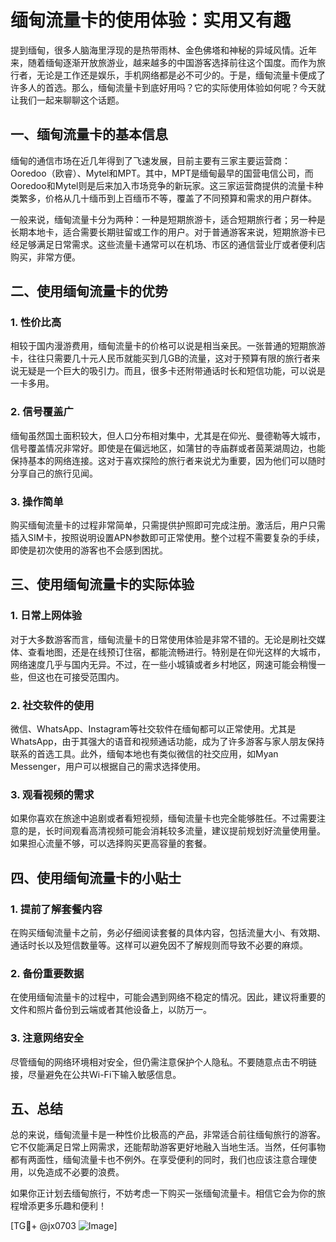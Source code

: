 # 缅甸流量卡的使用体验：实用又有趣

提到缅甸，很多人脑海里浮现的是热带雨林、金色佛塔和神秘的异域风情。近年来，随着缅甸逐渐开放旅游业，越来越多的中国游客选择前往这个国度。而作为旅行者，无论是工作还是娱乐，手机网络都是必不可少的。于是，缅甸流量卡便成了许多人的首选。那么，缅甸流量卡到底好用吗？它的实际使用体验如何呢？今天就让我们一起来聊聊这个话题。

## 一、缅甸流量卡的基本信息

缅甸的通信市场在近几年得到了飞速发展，目前主要有三家主要运营商：Ooredoo（欧睿）、Mytel和MPT。其中，MPT是缅甸最早的国营电信公司，而Ooredoo和Mytel则是后来加入市场竞争的新玩家。这三家运营商提供的流量卡种类繁多，价格从几十缅币到上百缅币不等，覆盖了不同预算和需求的用户群体。

一般来说，缅甸流量卡分为两种：一种是短期旅游卡，适合短期旅行者；另一种是长期本地卡，适合需要长期驻留或工作的用户。对于普通游客来说，短期旅游卡已经足够满足日常需求。这些流量卡通常可以在机场、市区的通信营业厅或者便利店购买，非常方便。

## 二、使用缅甸流量卡的优势

### 1. **性价比高**

相较于国内漫游费用，缅甸流量卡的价格可以说是相当亲民。一张普通的短期旅游卡，往往只需要几十元人民币就能买到几GB的流量，这对于预算有限的旅行者来说无疑是一个巨大的吸引力。而且，很多卡还附带通话时长和短信功能，可以说是一卡多用。

### 2. **信号覆盖广**

缅甸虽然国土面积较大，但人口分布相对集中，尤其是在仰光、曼德勒等大城市，信号覆盖情况非常好。即使是在偏远地区，如蒲甘的寺庙群或者茵莱湖周边，也能保持基本的网络连接。这对于喜欢探险的旅行者来说尤为重要，因为他们可以随时分享自己的旅行见闻。

### 3. **操作简单**

购买缅甸流量卡的过程非常简单，只需提供护照即可完成注册。激活后，用户只需插入SIM卡，按照说明设置APN参数即可正常使用。整个过程不需要复杂的手续，即使是初次使用的游客也不会感到困扰。

## 三、使用缅甸流量卡的实际体验

### 1. **日常上网体验**

对于大多数游客而言，缅甸流量卡的日常使用体验是非常不错的。无论是刷社交媒体、查看地图，还是在线预订住宿，都能流畅进行。特别是在仰光这样的大城市，网络速度几乎与国内无异。不过，在一些小城镇或者乡村地区，网速可能会稍慢一些，但这也在可接受范围内。

### 2. **社交软件的使用**

微信、WhatsApp、Instagram等社交软件在缅甸都可以正常使用。尤其是WhatsApp，由于其强大的语音和视频通话功能，成为了许多游客与家人朋友保持联系的首选工具。此外，缅甸本地也有类似微信的社交应用，如Myan Messenger，用户可以根据自己的需求选择使用。

### 3. **观看视频的需求**

如果你喜欢在旅途中追剧或者看短视频，缅甸流量卡也完全能够胜任。不过需要注意的是，长时间观看高清视频可能会消耗较多流量，建议提前规划好流量使用量。如果担心流量不够，可以选择购买更高容量的套餐。

## 四、使用缅甸流量卡的小贴士

### 1. **提前了解套餐内容**

在购买缅甸流量卡之前，务必仔细阅读套餐的具体内容，包括流量大小、有效期、通话时长以及短信数量等。这样可以避免因不了解规则而导致不必要的麻烦。

### 2. **备份重要数据**

在使用缅甸流量卡的过程中，可能会遇到网络不稳定的情况。因此，建议将重要的文件和照片备份到云端或者其他设备上，以防万一。

### 3. **注意网络安全**

尽管缅甸的网络环境相对安全，但仍需注意保护个人隐私。不要随意点击不明链接，尽量避免在公共Wi-Fi下输入敏感信息。

## 五、总结

总的来说，缅甸流量卡是一种性价比极高的产品，非常适合前往缅甸旅行的游客。它不仅能满足日常上网需求，还能帮助游客更好地融入当地生活。当然，任何事物都有两面性，缅甸流量卡也不例外。在享受便利的同时，我们也应该注意合理使用，以免造成不必要的浪费。

如果你正计划去缅甸旅行，不妨考虑一下购买一张缅甸流量卡。相信它会为你的旅程增添更多乐趣和便利！

[TG💪+ @jx0703 ![Image](https://github.com/user-attachments/assets/dbca1d08-cadb-493c-b0ec-ad6f7a83f270)]